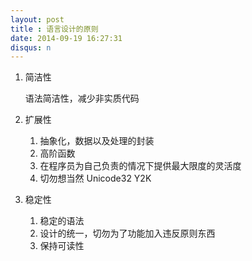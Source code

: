```yaml
---
layout: post
title : 语言设计的原则
date: 2014-09-19 16:27:31
disqus: n
---
```


1. 简洁性
	
	语法简洁性，减少非实质代码

2. 扩展性

	1. 抽象化，数据以及处理的封装
	2. 高阶函数
	3. 在程序员为自己负责的情况下提供最大限度的灵活度
	4. 切勿想当然 Unicode32 Y2K	

3. 稳定性

	1.  稳定的语法
	2.  设计的统一，切勿为了功能加入违反原则东西
	3.  保持可读性